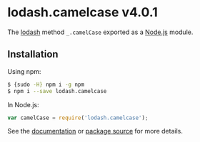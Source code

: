 # lodash.camelcase v4.0.1

The [lodash](https://lodash.com/) method `_.camelCase` exported as a [Node.js](https://nodejs.org/) module.

## Installation

Using npm:
```bash
$ {sudo -H} npm i -g npm
$ npm i --save lodash.camelcase
```

In Node.js:
```js
var camelCase = require('lodash.camelcase');
```

See the [documentation](https://lodash.com/docs#camelCase) or [package source](https://github.com/lodash/lodash/blob/4.0.1-npm-packages/lodash.camelcase) for more details.
